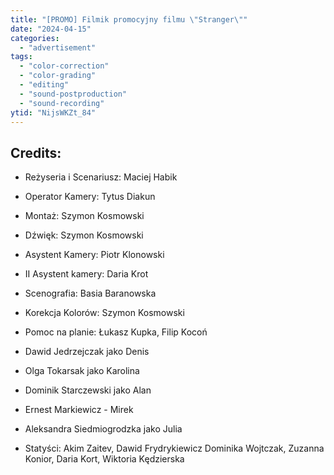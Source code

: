 ```yaml
---
title: "[PROMO] Filmik promocyjny filmu \"Stranger\""
date: "2024-04-15"
categories:
  - "advertisement"
tags:
  - "color-correction"
  - "color-grading"
  - "editing"
  - "sound-postproduction"
  - "sound-recording"
ytid: "NijsWKZt_84"
---
```

## Credits:

- Reżyseria i Scenariusz: Maciej Habik
- Operator Kamery: Tytus Diakun
- Montaż: Szymon Kosmowski
- Dźwięk: Szymon Kosmowski
- Asystent Kamery: Piotr Klonowski
- II Asystent kamery: Daria Krot
- Scenografia: Basia Baranowska
- Korekcja Kolorów: Szymon Kosmowski
- Pomoc na planie: Łukasz Kupka, Filip Kocoń

- Dawid Jedrzejczak jako Denis
- Olga Tokarsak jako Karolina
- Dominik Starczewski jako Alan
- Ernest Markiewicz - Mirek
- Aleksandra Siedmiogrodzka jako Julia

- Statyści: Akim Zaitev, Dawid Frydrykiewicz Dominika Wojtczak, Zuzanna Konior, Daria Kort, Wiktoria Kędzierska
